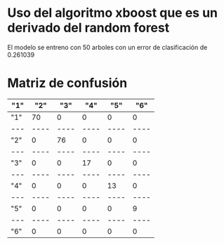 # Uso del algoritmo xboost que es un derivado del random forest
El modelo se entreno con 50 arboles con un error de clasificación de 0.261039

# Matriz de confusión

|"1"| "2"| "3"| "4"| "5"| "6"|
|---|----|----|----|----|----|
|"1" |70| 0| 0| 0| 0| 0|
|---|----|----|----|----|----|
|"2" |0 |76 |0 |0 |0 |0|
|---|----|----|----|----|----|
|"3" |0 |0 |17 |0 |0 |0|
|---|----|----|----|----|----|
|"4" |0 |0 |0 |13 |0 |0|
|---|----|----|----|----|----|
|"5"| 0| 0| 0| 0| 9| 0|
|---|----|----|----|----|----|
|"6"| 0| 0| 0| 0| 0| 29|

